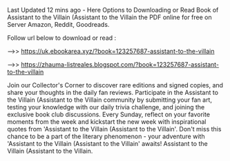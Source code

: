 Last Updated 12 mins ago - Here Options to Downloading or Read Book of Assistant to the Villain (Assistant to the Villain the PDF online for free on Server Amazon, Reddit, Goodreads.
 
Follow url below to download or read :
 
-->> https://uk.ebookarea.xyz/?book=123257687-assistant-to-the-villain
 
-->> https://zhauma-listreales.blogspot.com/?book=123257687-assistant-to-the-villain
 
Join our Collector's Corner to discover rare editions and signed copies, and share your thoughts in the daily fan reviews.
Participate in the Assistant to the Villain (Assistant to the Villain community by submitting your fan art, testing your knowledge with our daily trivia challenge, and joining the exclusive book club discussions.
Every Sunday, reflect on your favorite moments from the week and kickstart the new week with inspirational quotes from 'Assistant to the Villain (Assistant to the Villain'. Don't miss this chance to be a part of the literary phenomenon - your adventure with 'Assistant to the Villain (Assistant to the Villain' awaits! Assistant to the Villain (Assistant to the Villain.
